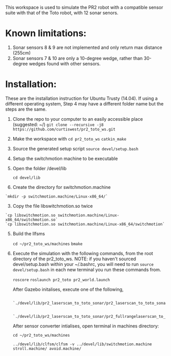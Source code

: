 This workspace is used to simulate the PR2 robot with a compatible sensor suite with that of the Toto robot, with 12 sonar senors.

# Known limitations:
1. Sonar sensors 8 & 9 are not implemented and only return max distance (255cm)
2. Sonar sensors 7 & 10 are only a 10-degree wedge, rather than 30-degree wedges found with other sensors.
 
# Installation:
These are the installation instruction for Ubuntu Trusty (14.04). If using a different operating system, Step 4 may have a different folder name but the steps are the same.

1. Clone the repo to your computer to an easily accessible place (suggested: ~/)
	`git clone --recursive -j8 https://github.com/curtiswest/pr2_toto_ws.git`
2. Make the workspace with
	`cd pr2_toto_ws`
	`catkin_make`
3. Source the generated setup script 
	`source devel/setup.bash`
4. Setup the switchmotion machine to be executable
  1. Open the folder /devel/lib 

    	`cd devel/lib`
  2. Create the directory for switchmotion.machine

	`mkdir -p switchmotion.machine/Linux-x86_64/`
  3. Copy the file libswitchmotion.so twice

	`cp libswitchmotion.so switchmotion.machine/Linux-x86_64/switchmotion.so`
	`cp libswitchmotion.so switchmotion.machine/Linux-x86_64/switchmotion`
5. Build the llfsms

	`cd ~/pr2_toto_ws/machines`
	`bmake`
6. Execute the simulation with the following commands, from the root directory of the pr2_toto_ws.
	NOTE: if you haven't sourced devel/setup.bash within your ~/.bashrc, you will need to run
	`source devel/setup.bash` in each new terminal you run these commands from.

	`roscore`
	`roslaunch pr2_toto pr2_world.launch`

	After Gazebo initalises, execute one of the following, 

		`./devel/lib/pr2_laserscan_to_toto_sonar/pr2_laserscan_to_toto_sonar_node` 

		`./devel/lib/pr2_laserscan_to_toto_sonar/pr2_fullrangelaserscan_to_toto_sonar_node` 

	After sensor converter intialises, open terminal in machines directory:

	`cd ~/pr2_toto_ws/machines`

	`../devel/lib/clfsm/clfsm -v ../devel/lib/switchmotion.machine stroll.machine/ avoid.machine/`
